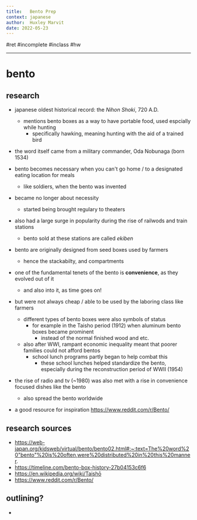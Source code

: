 ```yaml
---
title:   Bento Prep
context: japanese
author:  Huxley Marvit
date: 2022-05-23
---
```


 #ret #incomplete #inclass #hw

***

# bento 
## research
- japanese oldest historical record: the *Nihon Shoki*, 720 A.D.
	- mentions bento boxes as a way to have portable food, used espcially while hunting 
		- specifically hawking, meaning hunting with the aid of a trained bird
- the word itself came from a military commander, Oda Nobunaga (born 1534)
- bento becomes necessary when you can't go home / to a designated eating location for meals
	- like soldiers, when the bento was invented
- became no longer about necessity 
	- started being brought regulary to theaters
- also had a large surge in popularity during the rise of railwods and train stations
	- bento sold at these stations are called *ekiben*
- bento are originally designed from seed boxes used by farmers
	- hence the stackabilty, and compartments
- one of the fundamental tenets of the bento is **convenience**, as they evolved out of it
	- and also into it, as time goes on!
	
- but were not always cheap / able to be used by the laboring class like farmers
	- different types of bento boxes were also symbols of status
		- for example in the Taisho period (1912) when aluminum bento boxes became prominent
			- instead of the normal finished wood and etc. 
	- also after WWI, rampant economic inequality meant that poorer families could not afford bentos 
		- school lunch programs partly began to help combat this 
			- these school lunches helped standardize the bento, especially during the reconstruction period of WWII (1954)
- the rise of radio and tv (~1980) was also met with a rise in convenience focused dishes like the bento 
	- also spread the bento worldwide
- a good resource for inspiration https://www.reddit.com/r/Bento/

## research sources
- https://web-japan.org/kidsweb/virtual/bento/bento02.html#:~:text=The%20word%20"bento"%20is%20often,were%20distributed%20in%20this%20manner.
- https://timeline.com/bento-box-history-27b04153c6f6
- https://en.wikipedia.org/wiki/Taishō
- https://www.reddit.com/r/Bento/

## outlining?

- 
















